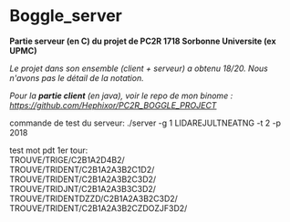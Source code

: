 # Boggle_server

**Partie serveur (en C) du projet de PC2R 1718
Sorbonne Universite (ex UPMC)**

*Le projet dans son ensemble (client + serveur) a obtenu 18/20.
Nous n'avons pas le détail de la notation.*

*Pour la **partie client** (en java), voir le repo de mon binome :  
https://github.com/Hephixor/PC2R_BOGGLE_PROJECT*



commande de test du serveur:
./server -g 1 LIDAREJULTNEATNG -t 2 -p 2018

test mot pdt 1er tour:  
TROUVE/TRIGE/C2B1A2D4B2/  
TROUVE/TRIDENT/C2B1A2A3B2C1D2/  
TROUVE/TRIDENT/C2B1A2A3B2C3D2/  
TROUVE/TRIDJNT/C2B1A2A3B3C3D2/  
TROUVE/TRIDENTDZZD/C2B1A2A3B2C3D2/  
TROUVE/TRIDENT/C2B1A2A3B2CZDOZJF3D2/  
